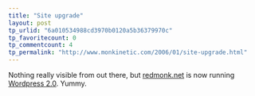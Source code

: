 ```yaml
---
title: "Site upgrade"
layout: post
tp_urlid: "6a010534988cd3970b0120a5b36379970c"
tp_favoritecount: 0
tp_commentcount: 4
tp_permalink: "http://www.monkinetic.com/2006/01/site-upgrade.html"
---
```

Nothing really visible from out there, but <a href="http://redmonk.net/wp-admin/http;//redmonk.net">redmonk.net</a> is now running <a href="http://wordpress.org">Wordpress 2.0</a>. Yummy.
